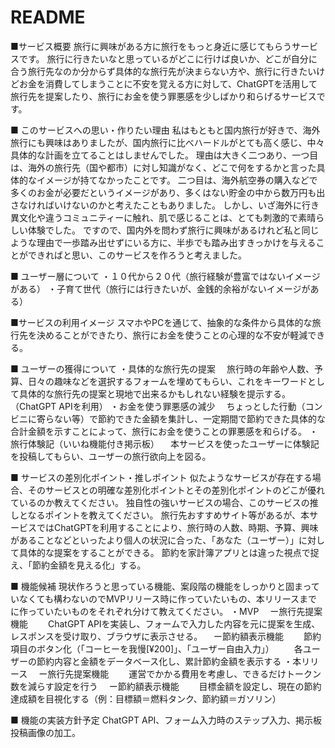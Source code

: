 # README
■サービス概要
旅行に興味がある方に旅行をもっと身近に感じてもらうサービスです。
旅行に行きたいなと思っているがどこに行けば良いか、どこが自分に合う旅行先なのか分からず具体的な旅行先が決まらない方や、旅行に行きたいけどお金を消費してしまうことに不安を覚える方に対して、ChatGPTを活用して旅行先を提案したり、旅行にお金を使う罪悪感を少しばかり和らげるサービスです。

■ このサービスへの思い・作りたい理由
私はもともと国内旅行が好きで、海外旅行にも興味はありましたが、国内旅行に比べハードルがとても高く感じ、中々具体的な計画を立てることはしませんでした。
理由は大きく二つあり、一つ目は、海外の旅行先（国や都市）に対し知識がなく、どこで何をするかと言った具体的なイメージが持てなかったことです。
二つ目は、海外航空券の購入などで多くのお金が必要だというイメージがあり、多くはない貯金の中から数万円も出さなければいけないのかと考えたこともありました。
しかし、いざ海外に行き異文化や違うコミュニティーに触れ、肌で感じることは、とても刺激的で素晴らしい体験でした。
ですので、国内外を問わず旅行に興味があるけれど私と同じような理由で一歩踏み出せずにいる方に、半歩でも踏み出すきっかけを与えることができればと思い、このサービスを作ろうと考えました。

■ ユーザー層について
・１０代から２０代（旅行経験が豊富ではないイメージがある）
・子育て世代（旅行には行きたいが、金銭的余裕がないイメージがある）

■サービスの利用イメージ
スマホやPCを通じて、抽象的な条件から具体的な旅行先を決めることができたり、旅行にお金を使うことの心理的な不安が軽減できる。

■ ユーザーの獲得について
・具体的な旅行先の提案
　旅行時の年齢や人数、予算、日々の趣味などを選択するフォームを埋めてもらい、これをキーワードとして具体的な旅行先の提案と現地で出来るかもしれない経験を提示する。（ChatGPT APIを利用）
・お金を使う罪悪感の減少
　ちょっとした行動（コンビニに寄らない等）で節約できた金額を集計し、一定期間で節約できた具体的な合計金額を示すことによって、旅行にお金を使うことの罪悪感を和らげる。
・旅行体験記（いいね機能付き掲示板）
　本サービスを使ったユーザーに体験記を投稿してもらい、ユーザーの旅行欲向上を図る。

■ サービスの差別化ポイント・推しポイント
似たようなサービスが存在する場合、そのサービスとの明確な差別化ポイントとその差別化ポイントのどこが優れているのか教えてください。
独自性の強いサービスの場合、このサービスの推しとなるポイントを教えてください。
旅行先おすすめサイト等があるが、本サービスではChatGPTを利用することにより、旅行時の人数、時期、予算、興味があることなどといったより個人の状況に合った、「あなた（ユーザー）」に対して具体的な提案をすることができる。
節約を家計簿アプリとは違った視点で捉え、「節約金額を見える化」する。

■ 機能候補
現状作ろうと思っている機能、案段階の機能をしっかりと固まっていなくても構わないのでMVPリリース時に作っていたいもの、本リリースまでに作っていたいものをそれぞれ分けて教えてください。
・MVP
　ー旅行先提案機能
　　ChatGPT APIを実装し、フォームで入力した内容を元に提案を生成、レスポンスを受け取り、ブラウザに表示させる。
　ー節約額表示機能
　　節約項目のボタン化（「コーヒーを我慢[¥200]」、「ユーザー自由入力」）
　　各ユーザーの節約内容と金額をデータベース化し、累計節約金額を表示する
・本リリース
　ー旅行先提案機能
　　運営でかかる費用を考慮し、できるだけトークン数を減らす設定を行う
　ー節約額表示機能
　　目標金額を設定し、現在の節約達成額を目視化する（例：目標額＝燃料タンク、節約額＝ガソリン）

■ 機能の実装方針予定
ChatGPT API、フォーム入力時のステップ入力、掲示板投稿画像の加工。